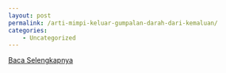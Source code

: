 ```yaml
---
layout: post
permalink: /arti-mimpi-keluar-gumpalan-darah-dari-kemaluan/
categories:
    - Uncategorized
---
```


[Baca Selengkapnya](/08)